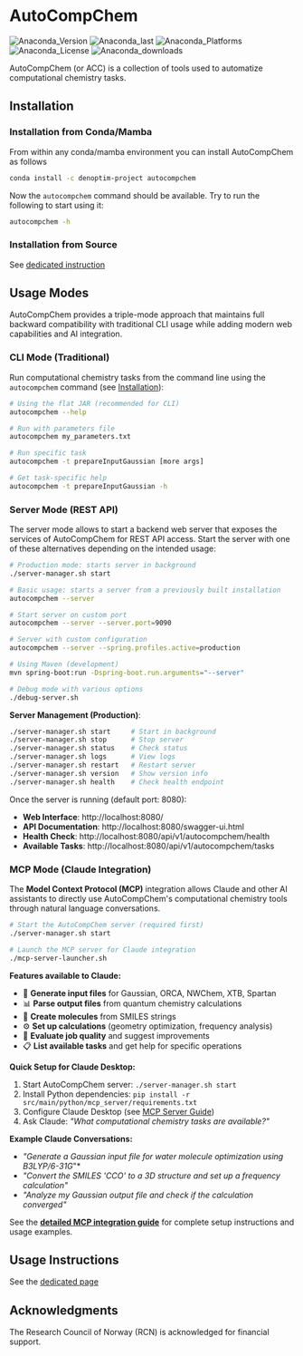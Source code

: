 # AutoCompChem

![Anaconda_Version](https://anaconda.org/denoptim-project/autocompchem/badges/version.svg) ![Anaconda_last](https://anaconda.org/denoptim-project/autocompchem/badges/latest_release_date.svg) ![Anaconda_Platforms](https://anaconda.org/denoptim-project/autocompchem/badges/platforms.svg) ![Anaconda_License](https://anaconda.org/denoptim-project/autocompchem/badges/license.svg) ![Anaconda_downloads](
https://anaconda.org/denoptim-project/autocompchem/badges/downloads.svg)

AutoCompChem (or ACC) is a collection of tools used to automatize computational chemistry tasks.

## Installation

### Installation from Conda/Mamba
From within any conda/mamba environment you can install AutoCompChem as follows
```bash
conda install -c denoptim-project autocompchem
```
Now the `autocompchem` command should be available. Try to run the following to start using it:
```bash
autocompchem -h
```

### Installation from Source
See [dedicated instruction](doc/installation_from_source.md)

## Usage Modes

AutoCompChem provides a triple-mode approach that maintains full backward compatibility with traditional CLI usage while adding modern web capabilities and AI integration.

### CLI Mode (Traditional)
Run computational chemistry tasks from the command line using the `autocompchem` command (see  [Installation](#Installation)):

```bash
# Using the flat JAR (recommended for CLI)
autocompchem --help

# Run with parameters file
autocompchem my_parameters.txt

# Run specific task
autocompchem -t prepareInputGaussian [more args]

# Get task-specific help
autocompchem -t prepareInputGaussian -h
```

### Server Mode (REST API)
The server mode allows to start a backend web server that exposes the services of AutoCompChem for REST API access. Start the server with one of these alternatives depending on the intended usage:

```bash
# Production mode: starts server in background
./server-manager.sh start

# Basic usage: starts a server from a previously built installation
autocompchem --server

# Start server on custom port
autocompchem --server --server.port=9090

# Server with custom configuration
autocompchem --server --spring.profiles.active=production

# Using Maven (development)
mvn spring-boot:run -Dspring-boot.run.arguments="--server"

# Debug mode with various options
./debug-server.sh
```

**Server Management (Production)**:
```bash
./server-manager.sh start     # Start in background
./server-manager.sh stop      # Stop server  
./server-manager.sh status    # Check status
./server-manager.sh logs      # View logs
./server-manager.sh restart   # Restart server
./server-manager.sh version   # Show version info
./server-manager.sh health    # Check health endpoint
```

Once the server is running (default port: 8080):

- **Web Interface**: http://localhost:8080/
- **API Documentation**: http://localhost:8080/swagger-ui.html
- **Health Check**: http://localhost:8080/api/v1/autocompchem/health
- **Available Tasks**: http://localhost:8080/api/v1/autocompchem/tasks

### MCP Mode (Claude Integration)
The **Model Context Protocol (MCP)** integration allows Claude and other AI assistants to directly use AutoCompChem's computational chemistry tools through natural language conversations.

```bash
# Start the AutoCompChem server (required first)
./server-manager.sh start

# Launch the MCP server for Claude integration
./mcp-server-launcher.sh
```

**Features available to Claude:**
- 🧪 **Generate input files** for Gaussian, ORCA, NWChem, XTB, Spartan
- 📊 **Parse output files** from quantum chemistry calculations  
- 🔬 **Create molecules** from SMILES strings
- ⚙️ **Set up calculations** (geometry optimization, frequency analysis)
- 🎯 **Evaluate job quality** and suggest improvements
- 📋 **List available tasks** and get help for specific operations

**Quick Setup for Claude Desktop:**
1. Start AutoCompChem server: `./server-manager.sh start`
2. Install Python dependencies: `pip install -r src/main/python/mcp_server/requirements.txt`
3. Configure Claude Desktop (see [MCP Server Guide](doc/MCP_SERVER_GUIDE.md))
4. Ask Claude: *"What computational chemistry tasks are available?"*

**Example Claude Conversations:**
- *"Generate a Gaussian input file for water molecule optimization using B3LYP/6-31G*"*
- *"Convert the SMILES 'CCO' to a 3D structure and set up a frequency calculation"*
- *"Analyze my Gaussian output file and check if the calculation converged"*

See the [**detailed MCP integration guide**](doc/MCP_SERVER_GUIDE.md) for complete setup instructions and usage examples.

## Usage Instructions
See the [dedicated page](doc/usage_instructions.md)


## Acknowledgments
The Research Council of Norway (RCN) is acknowledged for financial support.
